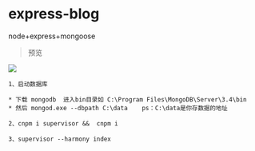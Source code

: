 # express-blog
node+express+mongoose


> 预览 

![](http://oswpupqu5.bkt.clouddn.com/expressblog.gif)

```
1、启动数据库

* 下载 mongodb  进入bin目录如 C:\Program Files\MongoDB\Server\3.4\bin
* 然后 mongod.exe --dbpath C:\data    ps：C:\data是你存数据的地址

2、cnpm i supervisor &&  cnpm i

3、supervisor --harmony index


```

